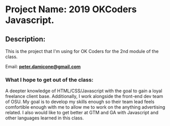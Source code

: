 # Project Name: 2019 OKCoders Javascript.

## Description: 

This is the project that I'm using for OK Coders for the 2nd module of the class.

Email: **peter.damicone@gmail.com**

### What I hope to get out of the class:

A deepter knowledge of HTML/CSS/Javascript with the goal to gain a loyal freelance client base. Additionally, I work alongside the front-end dev team of OSU. My goal is to develop my skills enough so their team lead feels comfortible enough with me to allow me to work on the anything advertising related. I also would like to get better at GTM and GA with Javascript and other languages learned in this class.
